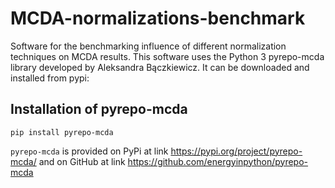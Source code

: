 # MCDA-normalizations-benchmark
Software for the benchmarking influence of different normalization techniques on MCDA results. This software uses the Python 3 pyrepo-mcda library developed by Aleksandra Bączkiewicz. It can be downloaded and installed from pypi:

## Installation of pyrepo-mcda

```
pip install pyrepo-mcda
```

`pyrepo-mcda` is provided on PyPi at link https://pypi.org/project/pyrepo-mcda/ and on GitHub at link https://github.com/energyinpython/pyrepo-mcda
